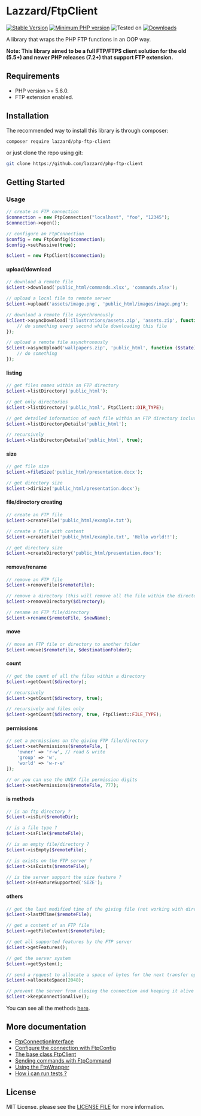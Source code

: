 # Lazzard/FtpClient

[![Stable Version](https://img.shields.io/packagist/v/lazzard/php-ftp-client?color=success&label=stable)](https://packagist.org/packages/lazzard/php-ftp-client)
[![Minimum PHP version](https://img.shields.io/packagist/php-v/lazzard/php-ftp-client)](https://packagist.org/packages/lazzard/php-ftp-client)
![Tested on](https://img.shields.io/badge/tested-5.6.4-lightgray)
[![Downloads](https://img.shields.io/packagist/dt/lazzard/php-ftp-client?color=blueviolet&style=social)](https://packagist.org/packages/lazzard/php-ftp-client)

A library that wraps the PHP FTP functions in an OOP way.

**Note: This library aimed to be a full FTP/FTPS client solution for the old (5.5+) and newer PHP releases (7.2+) that support FTP extension.**

## Requirements

 * PHP version >= 5.6.0.
 * FTP extension enabled.

## Installation

The recommended way to install this library is through composer:

```console
composer require lazzard/php-ftp-client
```

or just clone the repo using git:

```bash
git clone https://github.com/lazzard/php-ftp-client
```

## Getting Started

### Usage
```php
// create an FTP connection
$connection = new FtpConnection("localhost", "foo", "12345");
$connection->open();

// configure an FtpConnection
$config = new FtpConfig($connection);
$config->setPassive(true);

$client = new FtpClient($connection);
```

#### upload/download

```php
// download a remote file
$client->download('public_html/commands.xlsx', 'commands.xlsx');

// upload a local file to remote server
$client->upload('assets/image.png', 'public_html/images/image.png');

// download a remote file asynchronously
$client->asyncDownload('illustrations/assets.zip', 'assets.zip', function ($state) {
    // do something every second while downloading this file
});

// upload a remote file asynchronously
$client->asyncUpload('wallpapers.zip', 'public_html', function ($state) {
    // do something
});
```

#### listing

```php
// get files names within an FTP directory
$client->listDirectory('public_html');

// get only directories
$client->listDirectory('public_html', FtpClient::DIR_TYPE);

// get detailed information of each file within an FTP directory including the file path
$client->listDirectoryDetails('public_html');

// recursively
$client->listDirectoryDetails('public_html', true);
```

#### size

```php
// get file size
$client->fileSize('public_html/presentation.docx');

// get directory size
$client->dirSize('public_html/presentation.docx');
```

#### file/directory creating
 
```php
// create an FTP file
$client->createFile('public_html/example.txt');

// create a file with content
$client->createFile('public_html/example.txt', 'Hello world!!');

// get directory size
$client->createDirectory('public_html/presentation.docx');
```

#### remove/rename

```php
// remove an FTP file
$client->removeFile($remoteFile);

// remove a directory (this will remove all the file within the directory)
$client->removeDirectory($directory);

// rename an FTP file/directory
$client->rename($remoteFile, $newName);
```

#### move

```php
// move an FTP file or directory to another folder
$client->move($remoteFile, $destinationFolder);
```

#### count

```php
// get the count of all the files within a directory
$client->getCount($directory);

// recursively
$client->getCount($directory, true);

// recursively and files only
$client->getCount($directory, true, FtpClient::FILE_TYPE);
```

#### permissions 

```php
// set a permissions on the giving FTP file/directory 
$client->setPermissions($remoteFile, [
    'owner' => 'r-w', // read & write
    'group' => 'w',
    'world' => 'w-r-e'
]);

// or you can use the UNIX file permission digits 
$client->setPermissions($remoteFile, 777);
```

#### is methods

```php
// is an ftp directory ?
$client->isDir($remoteDir);

// is a file type ?
$client->isFile($remoteFile);

// is an empty file/directory ?
$client->isEmpty($remoteFile);

// is exists on the FTP server ?
$client->isExists($remoteFile);

// is the server support the size feature ?
$client->isFeatureSupported('SIZE');
```

#### others 

```php
// get the last modified time of the giving file (not working with directories)
$client->lastMTime($remoteFile);

// get a content of an FTP file
$client->getFileContent($remoteFile);

// get all supported features by the FTP server
$client->getFeatures();

// get the server system
$client->getSystem();

// send a request to allocate a space of bytes for the next transfer operation (not all servers requires this)
$client->allocateSpace(2048);

// prevent the server from closing the connection and keeping it alive
$client->keepConnectionAlive();
```

You can see all the methods [here](docs/FtpClient.md).

## More documentation

 * [FtpConnectionInterface][1]
 * [Configure the connection with FtpConfig][2]
 * [The base class FtpClient][3]
 * [Sending commands with FtpCommand][4]
 * [Using the FtpWrapper][5]
 * [How i can run tests ?][6]
 
[1]: docs/FtpConnectionInterface.md
[2]: docs/FtpConfig.md
[3]: docs/FtpClient.md
[4]: docs/FtpCommand.md
[5]: docs/FtpWrapper.md
[6]: docs/tests.md

## License

MIT License. please see the [LICENSE FILE](LICENSE) for more information. 